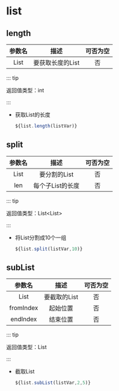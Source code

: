 # list

## length

| 参数名 |       描述       | 可否为空 |
| :----: | :--------------: | :------: |
|  List  | 要获取长度的List |    否    |

::: tip 

返回值类型：int

:::


- 获取List的长度

  ```javascript
  ${list.length(listVar)}
  ```

## split

| 参数名 |       描述       | 可否为空 |
| :----: | :--------------: | :------: |
|  List  |   要分割的List   |    否    |
|  len   | 每个子List的长度 |    否    |

::: tip 

返回值类型：List\<List>

:::


- 将List分割成10个一组

  ```javascript
  ${list.split(listVar,10)}
  ```

## subList

|  参数名   |     描述     | 可否为空 |
| :-------: | :----------: | :------: |
|   List    | 要截取的List |    否    |
| fromIndex |   起始位置   |    否    |
| endIndex  |   结束位置   |    否    |

::: tip 

返回值类型：List

:::


- 截取List

  ```javascript
  ${list.subList(listVar,2,5)}
  ```
